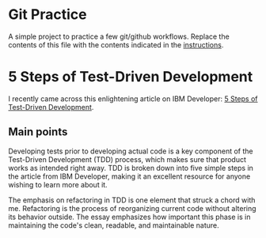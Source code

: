 # Git Practice
A simple project to practice a few git/github workflows.  Replace the contents of this file with the contents indicated in the [instructions](./instructions.md).

# 5 Steps of Test-Driven Development

I recently came across this enlightening article on IBM Developer: [5 Steps of Test-Driven Development](https://developer.ibm.com/articles/5-steps-of-test-driven-development/).

## Main points

Developing tests prior to developing actual code is a key component of the Test-Driven Development (TDD) process, which makes sure that product works as intended right away. TDD is broken down into five simple steps in the article from IBM Developer, making it an excellent resource for anyone wishing to learn more about it.

The emphasis on refactoring in TDD is one element that struck a chord with me. Refactoring is the process of reorganizing current code without altering its behavior outside. The essay emphasizes how important this phase is in maintaining the code's clean, readable, and maintainable nature.
